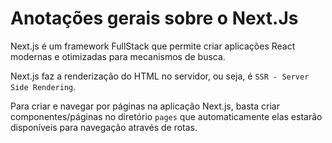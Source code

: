 # Anotações gerais sobre o Next.Js

Next.js é um framework FullStack que permite criar aplicações React
modernas e otimizadas para mecanismos de busca.

Next.js faz a renderização do HTML no servidor, ou seja, é `SSR - Server Side Rendering`.

Para criar e navegar por páginas na aplicação Next.js, basta criar componentes/páginas no diretório `pages` que automaticamente elas estarão disponíveis para navegação através de rotas. 